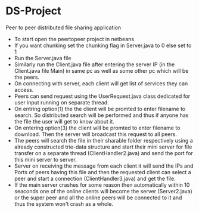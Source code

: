 # DS-Project
Peer to peer distributed file sharing application

- To start open the peertopeer project in netbeans
- If you want chunking set the chunking flag in Server.java to 0 else set to 1
- Run the Server.java file
- Similarly run the Client.java file after entering the server IP (in the Client.java file Main) in same pc as well as some other pc which will be the peers. 
- On connecting with server, each client will get list of services they can access. 
- Peers can send request using the UserRequest.java class dedicated for user input running on separate thread.
- On entring option(1) the the client will be promted to enter filename to search. So distributed search will be performed and thus if anyone has the file the user will get to know about it.
- On entering option(3) the client will be promted to enter filename to download. Then the server will broadcast this request to all peers.
- The peers will search the file in their sharable folder respectively using a already constructed trie-data structure and start their mini server for file transfer on a separate thread (ClientHandler2.java) and send the port for this mini server to server.
- Server on receiving the message from each client it will send the IPs and Ports of peers having this file and then the requested client can select a peer and start a connection (ClientHandler3.java) and get the file.
- If the main server crashes for some reason then automatically within 10 seaconds one of the online clients will become the server (Server2.java) or the super peer and all the online peers will be connected to it and thus the system won't crash as a whole.
